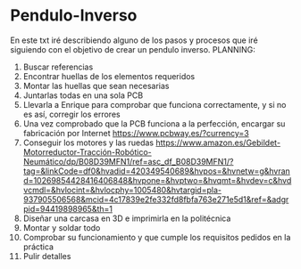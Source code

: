 # Pendulo-Inverso
En este txt iré describiendo alguno de los pasos y procesos que iré siguiendo con el objetivo de crear un pendulo inverso.
PLANNING:
1. Buscar referencias
2. Encontrar huellas de los elementos requeridos
3. Montar las huellas que sean necesarias
4. Juntarlas todas en una sola PCB
5. Llevarla a Enrique para comprobar que funciona correctamente, y si no es así, corregir los errores
6. Una vez comprobado que la PCB funciona a la perfección, encargar su fabricación por Internet
https://www.pcbway.es/?currency=3
8. Conseguir los motores y las ruedas
https://www.amazon.es/Gebildet-Motorreductor-Tracción-Robótico-Neumático/dp/B08D39MFN1/ref=asc_df_B08D39MFN1/?tag=&linkCode=df0&hvadid=420349540689&hvpos=&hvnetw=g&hvrand=10269854428416406848&hvpone=&hvptwo=&hvqmt=&hvdev=c&hvdvcmdl=&hvlocint=&hvlocphy=1005480&hvtargid=pla-937905506568&mcid=4c17839e2fe332fd8fbfa763e271e5d1&ref=&adgrpid=94419898965&th=1
9. Diseñar una carcasa en 3D e imprimirla en la politécnica
10. Montar y soldar todo
11. Comprobar su funcionamiento y que cumple los requisitos pedidos en la práctica
12. Pulir detalles
